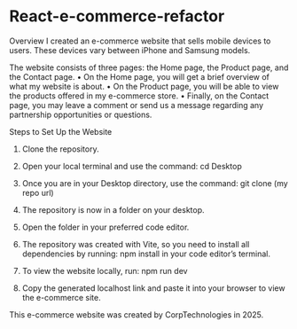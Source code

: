 # React-e-commerce-refactor

Overview
I created an e-commerce website that sells mobile devices to users. These devices vary between iPhone and Samsung models.

The website consists of three pages: the Home page, the Product page, and the Contact page.
• On the Home page, you will get a brief overview of what my website is about.
• On the Product page, you will be able to view the products offered in my e-commerce store.
• Finally, on the Contact page, you may leave a comment or send us a message regarding any partnership opportunities or questions.

Steps to Set Up the Website

1. Clone the repository.

2. Open your local terminal and use the command:
   cd Desktop

3. Once you are in your Desktop directory, use the command:
   git clone (my repo url)

4. The repository is now in a folder on your desktop.

5. Open the folder in your preferred code editor.

6. The repository was created with Vite, so you need to install all dependencies by running:
   npm install in your code editor’s terminal.

7. To view the website locally, run:
   npm run dev

8. Copy the generated localhost link and paste it into your browser to view the e-commerce site.

This e-commerce website was created by CorpTechnologies in 2025.
